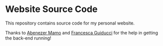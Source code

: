 Website Source Code
================

This repository contains source code for my personal website.

Thanks to [Abenezer Mamo](https://www.linkedin.com/in/abmamo/) and [Francesca Guiducci](https://github.com/engfragui) for the help in getting the back-end running!